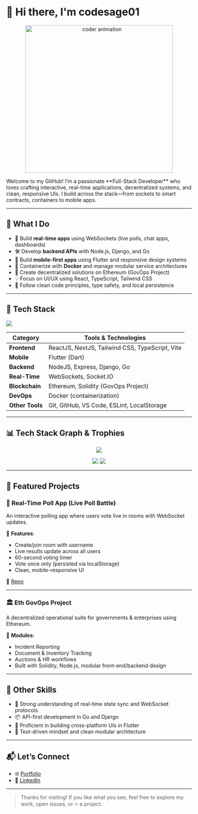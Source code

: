 # 👋 Hi there, I'm codesage01
<p align="center">
  <img src="https://raw.githubusercontent.com/abhisheknaiidu/abhisheknaiidu/master/code.gif" alt="coder animation" width="400"/>
</p>
Welcome to my GitHub! I’m a passionate **Full-Stack Developer** who loves crafting interactive, real-time applications, decentralized systems, and clean, responsive UIs. I build across the stack—from sockets to smart contracts, containers to mobile apps.

---

## 🧠 What I Do

- 🔄 Build **real-time apps** using WebSockets (live polls, chat apps, dashboards)
- 🛠️ Develop **backend APIs** with Node.js, Django, and Go
- 📱 Build **mobile-first apps** using Flutter and responsive design systems
- 🐳 Containerize with **Docker** and manage modular service architectures
- 🧾 Create decentralized solutions on Ethereum (GovOps Project)
- 💡 Focus on UI/UX using React, TypeScript, Tailwind CSS
- 🧪 Follow clean code principles, type safety, and local persistence

---

## 🚀 Tech Stack

<img src="https://skillicons.dev/icons?i=react,nextjs,tailwind,typescript,javascript,flutter,nodejs,express,django,go,socketio,solidity,docker,Kubernetes,git,github,vscode" />

| Category         | Tools & Technologies |
|------------------|----------------------|
| **Frontend**     | ReactJS, NextJS, Tailwind CSS, TypeScript, Vite |
| **Mobile**       | Flutter (Dart) |
| **Backend**      | NodeJS, Express, Django, Go |
| **Real-Time**    | WebSockets, Socket.IO |
| **Blockchain**   | Ethereum, Solidity (GovOps Project) |
| **DevOps**       | Docker (containerization) | Kubernetes
| **Other Tools**  | Git, GitHub, VS Code, ESLint, LocalStorage |

---

## 📊 Tech Stack Graph & Trophies

<p align="center">
  <img src="https://github-profile-trophy.vercel.app/?username=codesage01&theme=onedark&column=7" />
</p>

<p align="center">
  <img src="https://github-readme-stats.vercel.app/api/top-langs/?username=codesage01&layout=compact&theme=radical" />
  <img src="https://github-readme-stats.vercel.app/api?username=codesage01&show_icons=true&theme=radical" />
</p>

---

## 🌟 Featured Projects

### 🎯 Real-Time Poll App (Live Poll Battle)
An interactive polling app where users vote live in rooms with WebSocket updates.

🔹 **Features**:
- Create/join room with username
- Live results update across all users
- 60-second voting timer
- Vote once only (persisted via localStorage)
- Clean, mobile-responsive UI

📁 [Repo](https://github.com/codesage01/fullstack_Pollingapp)

---

### 🏛 Eth GovOps Project
A decentralized operational suite for governments & enterprises using Ethereum.

🔹 **Modules**:
- Incident Reporting
- Document & Inventory Tracking
- Auctions & HR workflows
- Built with Solidity, Node.js, modular front-end/backend design

---

## 💼 Other Skills

- 🧩 Strong understanding of real-time state sync and WebSocket protocols  
- 📦 API-first development in Go and Django  
- 📱 Proficient in building cross-platform UIs in Flutter  
- 🧪 Test-driven mindset and clean modular architecture  

---

## 📬 Let’s Connect

- 🌐 [Portfolio](https://vanshguptaportfollio.netlify.app/)
- 💼 [LinkedIn](https://www.linkedin.com/in/vansh-gupta-5681482a4/)

---

> Thanks for visiting! If you like what you see, feel free to explore my work, open issues, or ⭐ a project.

